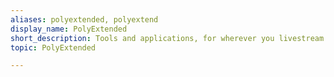 ```yaml
---
aliases: polyextended, polyextend
display_name: PolyExtended
short_description: Tools and applications, for wherever you livestream
topic: PolyExtended

---
```

